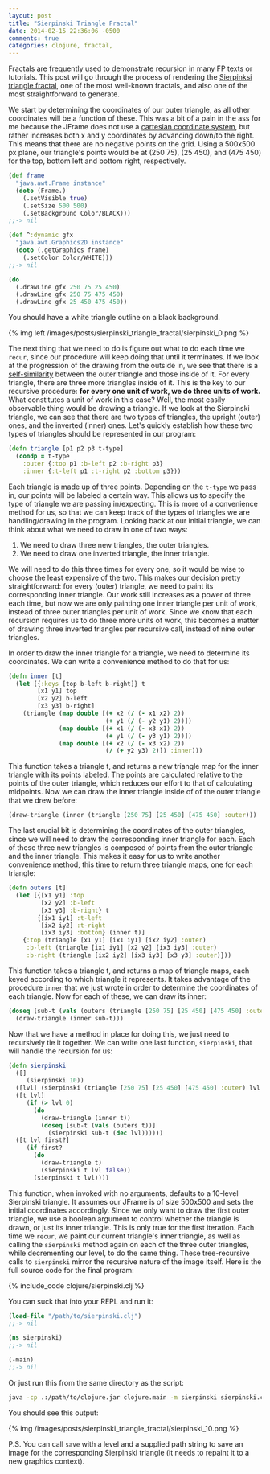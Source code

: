 ```yaml
---
layout: post
title: "Sierpinski Triangle Fractal"
date: 2014-02-15 22:36:06 -0500
comments: true
categories: clojure, fractal, 
---
```


Fractals are frequently used to demonstrate recursion in many FP
texts or tutorials. This post will go through the process of rendering
the
[Sierpinksi triangle fractal](http://en.wikipedia.org/wiki/Sierpinski_triangle),
one of the most well-known fractals, and also one of the most straightforward to generate.

We start by determining the coordinates of our outer triangle, as all
other coordinates will be a function of these. This was a bit of a pain
in the ass for me because the JFrame does not use a
[cartesian coordinate system](http://en.wikipedia.org/wiki/Cartesian_coordinate_system),
but rather increases both x and y coordinates by advancing down/to the
right. This means that there are no negative points on the grid. Using
a 500x500 px plane, our triangle's points would be at (250 75), (25
450), and (475 450) for the top, bottom left and bottom right,
respectively.

``` clojure
(def frame
  "java.awt.Frame instance"
  (doto (Frame.)
    (.setVisible true)
    (.setSize 500 500)
    (.setBackground Color/BLACK)))
;;-> nil 

(def ^:dynamic gfx
  "java.awt.Graphics2D instance"
  (doto (.getGraphics frame)
    (.setColor Color/WHITE)))
;;-> nil

(do
  (.drawLine gfx 250 75 25 450)
  (.drawLine gfx 250 75 475 450)
  (.drawLine gfx 25 450 475 450))
```

You should have a white triangle outline on a black background.

{% img left /images/posts/sierpinski_triangle_fractal/sierpinski_0.png %}

The next thing that we need to do is figure out what to do
each time we `recur`, since our procedure will keep doing that
until it terminates. If we look at the progression of the drawing from
the outside in, we see that there is a
[self-similarity](http://en.wikipedia.org/wiki/Self-similarity)
between the outer triangle and those inside of it. For every triangle,
there are three more triangles inside of it. This is the key to our
recursive procedure: **for every one unit of work, we do three units of
work.** What constitutes a unit of work in this case? Well, the most
easily observable thing would be drawing a triangle. If we look
at the Sierpinski triangle, we can see that there are two types of triangles,
the upright (outer) ones, and the inverted (inner) ones. Let's quickly
establish how these two types of triangles should be represented in
our program:

``` clojure
(defn triangle [p1 p2 p3 t-type]
  (condp = t-type
    :outer {:top p1 :b-left p2 :b-right p3}
    :inner {:t-left p1 :t-right p2 :bottom p3}))
```

Each triangle is made up of three points. Depending on the `t-type` we
pass in, our points will be labeled a certain way. This allows us to
specify the type of triangle we are passing in/expecting. This is more
of a convenience method for us, so that we can keep track of the types of
triangles we are handling/drawing in the program. Looking back at our
initial triangle, we can think about what we need to draw in one of two
ways:

1. We need to draw three new triangles, the outer triangles.
2. We need to draw one inverted triangle, the inner triangle.

We will need to do this three times for every one, so it would be wise
to choose the least expensive of the two. This makes our decision
pretty straightforward: for every (outer) triangle, we need to paint its
corresponding inner triangle. Our work still increases as a power of three
each time, but now we are only painting one inner triangle per unit of
work, instead of three outer triangles per unit of work. Since we know
that each recursion requires us to do three more units of work, this
becomes a matter of drawing three inverted triangles per recursive call,
instead of nine outer triangles.

In order to draw the inner triangle for a triangle, we need to
determine its coordinates. We can write a convenience method to do
that for us:

``` clojure
(defn inner [t]
  (let [{:keys [top b-left b-right]} t
        [x1 y1] top
        [x2 y2] b-left
        [x3 y3] b-right]
    (triangle (map double [(+ x2 (/ (- x1 x2) 2)) 
                           (+ y1 (/ (- y2 y1) 2))])
              (map double [(+ x1 (/ (- x3 x1) 2))
                           (+ y1 (/ (- y3 y1) 2))])
              (map double [(+ x2 (/ (- x3 x2) 2))
                           (/ (+ y2 y3) 2)]) :inner)))
```

This function takes a triangle t, and returns a new triangle map for
the inner triangle with its points labeled. The points are calculated
relative to the points of the outer triangle, which reduces our effort
to that of calculating midpoints. Now we can draw the inner triangle
inside of of the outer triangle that we drew before:

``` clojure
(draw-triangle (inner (triangle [250 75] [25 450] [475 450] :outer)))
```

The last crucial bit is determining the coordinates of the outer
triangles, since we will need to draw the corresponding inner triangle
for each. Each of these three new triangles is composed of points from
the outer triangle and the inner triangle. This makes it easy for us
to write another convenience method, this time to return three
triangle maps, one for each triangle:

``` clojure
(defn outers [t]
  (let [{[x1 y1] :top
         [x2 y2] :b-left
         [x3 y3] :b-right} t
        {[ix1 iy1] :t-left
         [ix2 iy2] :t-right
         [ix3 iy3] :bottom} (inner t)]
    {:top (triangle [x1 y1] [ix1 iy1] [ix2 iy2] :outer)
     :b-left (triangle [ix1 iy1] [x2 y2] [ix3 iy3] :outer)
     :b-right (triangle [ix2 iy2] [ix3 iy3] [x3 y3] :outer)}))
```

This function takes a triangle t, and returns a map of triangle maps,
each keyed according to which triangle it represents. It takes
advantage of the procedure `inner` that we just wrote in order to
determine the coordinates of each triangle. Now for each of
these, we can draw its inner:

``` clojure
(doseq [sub-t (vals (outers (triangle [250 75] [25 450] [475 450] :outer)))]
  (draw-triangle (inner sub-t)))
```

Now that we have a method in place for doing this, we just need to
recursively tie it together. We can write one last function,
`sierpinski`, that will handle the recursion for us:

``` clojure
(defn sierpinski
  ([]
     (sierpinski 10))
  ([lvl] (sierpinski (triangle [250 75] [25 450] [475 450] :outer) lvl true))
  ([t lvl]
     (if (> lvl 0)
       (do
         (draw-triangle (inner t))
         (doseq [sub-t (vals (outers t))]
           (sierpinski sub-t (dec lvl))))))
  ([t lvl first?]
     (if first?
       (do 
         (draw-triangle t)
         (sierpinski t lvl false))
       (sierpinski t lvl))))
```

This function, when invoked with no arguments, defaults to a 10-level
Sierpinski triangle. It assumes our JFrame is of size 500x500 and sets
the initial coordinates accordingly. Since we only want to draw the
first outer triangle, we use a boolean argument to control whether the
triangle is drawn, or just its inner triangle. This is only true for
the first iteration. Each time we `recur`, we paint our current
triangle's inner triangle, as well as calling the `sierpinski` method
again on each of the three outer triangles, while decrementing our
level, to do the same thing. These tree-recursive calls to
`sierpinski` mirror the recursive nature of the image itself. Here is
the full source code for the final program:

{% include_code clojure/sierpinski.clj %}

You can suck that into your REPL and run it:

``` clojure
(load-file "/path/to/sierpinski.clj")
;;-> nil

(ns sierpinski)
;;-> nil

(-main)
;;-> nil
```

Or just run this from the same directory as the script:

``` bash
java -cp .:/path/to/clojure.jar clojure.main -m sierpinski sierpinski.clj
```

You should see this output:

{% img /images/posts/sierpinski_triangle_fractal/sierpinski_10.png %}

P.S. You can call `save` with a level and a supplied path string to
save an image for the corresponding Sierpinski triangle (it needs to
repaint it to a new graphics context).
